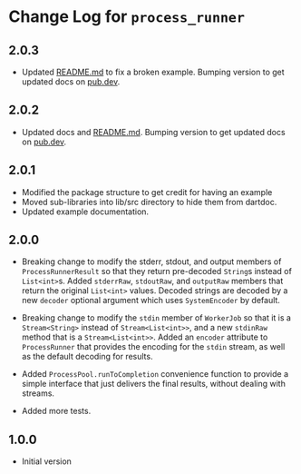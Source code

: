# Change Log for `process_runner`

## 2.0.3

* Updated [README.md](README.md) to fix a broken example. Bumping version to get
  updated docs on [pub.dev](https://pub.dev).

## 2.0.2

* Updated docs and [README.md](README.md). Bumping version to get updated docs
  on [pub.dev](https://pub.dev).

## 2.0.1

* Modified the package structure to get credit for having an example
* Moved sub-libraries into lib/src directory to hide them from dartdoc.
* Updated example documentation.

## 2.0.0

* Breaking change to modify the stderr, stdout, and output members of
  `ProcessRunnerResult` so that they return pre-decoded `String`s instead of
  `List<int>`s. Added `stderrRaw`, `stdoutRaw`, and `outputRaw` members that
  return the original `List<int>` values. Decoded strings are decoded by a new
  `decoder` optional argument which uses `SystemEncoder` by default.

* Breaking change to modify the `stdin` member of `WorkerJob` so that it is a
  `Stream<String>` instead of `Stream<List<int>>`, and a new `stdinRaw` method
  that is a `Stream<List<int>>`. Added an `encoder` attribute to `ProcessRunner`
  that provides the encoding for the `stdin` stream, as well as the default
  decoding for results.

* Added `ProcessPool.runToCompletion` convenience function to provide a simple
  interface that just delivers the final results, without dealing with streams.

* Added more tests.

## 1.0.0

* Initial version
